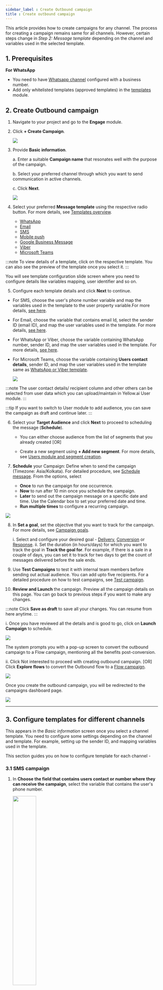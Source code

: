 ```yaml
---
sidebar_label : Create Outbound campaign
title : Create outbound campaign
---
```



This article provides how to create campaigns for any channel. The process for creating a campaign remains same for all channels. However, certain steps change in *Step 2: Message template* depending on the channel and variables used in the selected template.

## 1. Prerequisites

**For WhatsApp**

* You need to have [Whatsapp channel](https://docs.yellow.ai/docs/cookbooks/whatsapp-channel) configured with a business number.
* Add only whitelisted templates (approved templates) in the [templates](https://docs.yellow.ai/docs/platform_concepts/engagement/outbound/templates/overview) module.


## 2. Create Outbound campaign

1. Navigate to your project and go to the **Engage** module.
2. Click **+ Create Campaign**.

   ![](https://i.imgur.com/CwsX8ok.png)
  

3. Provide **Basic information**.

   a. Enter a suitable **Campaign name** that resonates well with the purpose of the campaign.

   b. Select your preferred channel through which you want to send communication in active channels.

   c. Click **Next**.

  
   ![](https://i.imgur.com/wrrBEkl.gif)

  

4. Select your preferred **Message template** using the respective radio button. For more details, see [Templates overview](/docs/platform_concepts/engagement/outbound/templates/overview).

   * [WhatsApp](/docs/platform_concepts/engagement/outbound/templates/whatsapptemplate)
   * [Email](/docs/platform_concepts/engagement/outbound/templates/email-template)
   * [SMS](/docs/platform_concepts/engagement/outbound/templates/sms-template)
   * [Mobile push](/docs/platform_concepts/engagement/outbound/templates/mobilepush)
   * [Google Business Message](/docs/platform_concepts/engagement/outbound/templates/gbm-template)
   * [Viber](/docs/platform_concepts/engagement/outbound/templates/viber-template)
   * [Microsoft Teams](/docs/platform_concepts/engagement/outbound/templates/teams-template)

:::note
To view details of a template, click on the respective template. You can also see the preview of the template once you select it.
:::




You will see template configuration slide screen where you need to configure details like variables mapping, user identifier and so on.


5. Configure each template details and click **Next** to continue. 

* For SMS, choose the user's phone number variable and map the variables used in the template to the user property variable.For more details, [see here](#21-sms-template).
* For Email, choose the variable that contains email Id, select the sender ID (email ID), and map the user variables used in the template. For more details, [see here](#22-email-template).
* For WhatsApp or Viber, choose the variable containing WhatsApp number, sender ID, and map the user variables used in the template. For more details, [see here](#23-whatsappviber-template).
* For Microsoft Teams, choose the variable containing **Users contact details**, sender ID, and map the user variables used in the template same as [WhatsApp or Viber template](#23-whatsappviber-template).

   ![](https://i.imgur.com/NXuyf1Q.gif)

  

:::note
The user contact details/ recipient column and other others can be selected from user data which you can upload/maintain in Yellow.ai User module.
:::

  

:::tip
If you want to switch to User module to add audience, you can save the campaign as draft and continue later.
:::
  

6. Select your **Target Audience** and click **Next** to proceed to scheduling the message (**Schedule**).

   * You can either choose audience from the list of segments that you already created [OR]

   * Create a new segment using **+ Add new segment**. For more details, see [Users module and segment creation](https://docs.yellow.ai/docs/platform_concepts/engagement/cdp/overview).

7.  **Schedule** your Campaign: Define when to send the campaign (Timezone: Asia/Kolkata). For detailed procedure, see [Schedule message](#3-schedule-message).  From the options, select 

    * **Once** to run the campaign for one occurrence.
    * **Now** to run after 10 min once you schedule the campaign.
    * **Later** to send out the campaign message on a specific date and time. Use the Calendar box to set your preferred date and time.
    * **Run multiple times** to configure a recurring campaign.

   ![](https://i.imgur.com/ffRXb4m.png)

8. In **Set a goal**, set the objective that you want to track for the campaign. For more details, see [Campaign goals](#6-campaign-goal).

   i. Select and configure your desired goal - [Delivery](#1-delivery-goal), [Conversion](#2-conversion-goal) or [Response](#3-response-goal).
   ii. Set the duration (in hours/days) for which you want to track the goal in **Track the goal for**. For example, if there is a sale in a couple of days, you can set it to track for two days to get the count of messages delivered before the sale ends.

9. Use **Test Campaigns** to test it with internal team members before sending out actual audience. You can add upto five recipients. For a detailed procedure on how to test campaigns, see [Test campaign](#5-test-campaigns-recommended).

10.  **Review and Launch** the campaign. Preview all the campaign details on this page. You can go back to previous steps if you want to make any changes.

:::note
Click **Save as draft** to save all your changes. You can resume from here anytime.
:::

   i. Once you have reviewed all the details and is good to go, click on **Launch Campaign** to schedule.

   ![](https://i.imgur.com/WlmnEYU.png)

   The system prompts you with a pop-up screen to convert the outbound campaign to a Flow campaign, mentioning all the benefits post-conversion.

   ii. Click Not interested to proceed with creating outbound campaign. [OR] Click **Explore flows** to convert the Outbound flow to a [Flow campaign](https://docs.yellow.ai/docs/platform_concepts/engagement/flow-campaigns-intro).

   ![](https://i.imgur.com/37cuqAw.png)

   Once you create the outbound campaign, you will be redirected to the campaigns dashboard page.

   ![](https://i.imgur.com/wxMkzQf.png)
  


***


  
## 3. Configure templates for different channels

This appears in the *Basic information* screen once you select a channel template. You need to configure some settings depending on the channel and template. For example, setting up the sender ID, and mapping variables used in the template.

This section guides you on how to configure template for each channel - 

### 3.1 SMS campaign

1. In **Choose the field that contains users contact or number where they can receive the campaign**, select the variable that contains the user's phone number.
 
   <img src="https://i.imgur.com/pndA2y7.png" width="40%"/>

2. In **Map variables**, associate each variable mentioned in the template with the user variables. You can map a variable or provide a bot link 

   <img src="https://i.imgur.com/12hci2Z.png" class="center" width="60%"/>

3. To monitor URL clicks, select **URL click tracking** for variables that contain URLs.

   <img src="https://i.imgur.com/QkqZcQr.png" class="center" width="60%"/>

### 3.2 Email campaign

1. In **Choose the field that contains users contact or number where they can receive the campaign**, select the variable that contains the user's email address.

   <img src="https://i.imgur.com/Y1h9Ui3.png" width="350" height="auto"/>

2. In **Select the email address from which you want to send the campaign**, choose the email address from which you want to send the campaign. To know how to add email accounts, see [Email channel](/docs/platform_concepts/channelConfiguration/email-outbound)

3. In **Map variables**, associate each variable mentioned in the template with the user variables. You can map a variable or provide a bot link 

 

### 3.3 WhatsApp campaign 

1. In **Choose the field that contains users contact or number where they can receive the campaign**, select the variable that contains the Viber number (mobile number) of the user.

   <img src="https://i.imgur.com/94QMG8p.png" width="350"/>

2. In **Sender ID**, choose the Viber business number from which you want to send the campaign.
   
   <img src="https://i.imgur.com/C2IrHHc.gif"/>

3. In **Map variables**, associate each variable mentioned in the template with the user variables. You can map a variable or provide a bot link.

4. To monitor URL clicks, select **URL click tracking** for variables that contain URLs.

   <img src="https://i.imgur.com/QkqZcQr.png" class="center" width="60%"/>

5. Use **Media** to configure personalized media for the campaign.
   *  **Static** media: Select to send a common media file to all the recipients. Use **Browse** to upload the media file.
   *  **Dynamic** media: Select this option to send personalized media to each user. Map the column from the database where you have included these details. For instance, you can send WhatsApp campaigns with personalized video media to your customers.<br/> <br/>To insert a property dynamic URL:<br/>a. [Create a user property](https://docs.yellow.ai/docs/platform_concepts/engagement/cdp/user_data/user_properties#custom-user-properties) with the data type set as URL.<br/><img src="https://i.imgur.com/l1CSdNF.png" width="60%"/><br/>b. [Store the image URL for each user to that user property](https://docs.yellow.ai/docs/platform_concepts/engagement/cdp/user_data/store_conv_data).<br/>c. Associate the media with this user property when scheduling the camapign.<img src="https://i.imgur.com/umvqXL4.png" width="50%"/>

### 3.4 Viber campaign 

1. In **Choose the field that contains users contact or number where they can receive the campaign**, select the variable that contains the user's WhatsApp number (mobile number).

   <img src="https://i.imgur.com/94QMG8p.png" width="350"/>

2. In **Sender ID**, choose the WhatsApp business number from which you want to send the campaign.
   
   <img src="https://i.imgur.com/C2IrHHc.gif"/>

3. In **Map variables**, associate each variable mentioned in the template with the user variables. You can map a variable or provide a bot link.

***

## 4. Schedule message

As explained in the Step 6, you can choose when to run your campaign. However, there are advanced options to customize scheduling your message and make your campaign more effective.

### 4.1 How many times you want to run the campaign

Choose whether to run the campaign only once or on a recurring basis.

  

##### Run once

* Select **Now** to run after 10 min once you schedule the campaign.

* Select **Later** to send out the campaign message on a specific date and time. Use the Calendar box to set your preferred date and time.

![](https://i.imgur.com/L8lNjcM.png)

  

##### Run multiple times

Select this to schedule a recurring campaign.

*  **Repeat**: Select the frequency of running the campaign.

*  **Daily**: Set your preferred date and time.

*  **Weekly**: Select the day of the week (Sun-Sat) when you want to run the campaign and set your preferred **Time**.

*  **Monthly**: Select the date of the month (1-31) when you want to send out the message and set your preferred **Time**.

*  **Ends**: Choose when you want to end the campaign.

  

| Option | Description |
| -------- | -------- |
| never | To run the campaign for ever |
| on | To end on a specific date and set the desired date and time. |
| after | to end after n number of occurrences and configure the respective options

  
  

![](https://i.imgur.com/6yd0sww.png)

  
  

### 4.2 Business hours

  

This lets you can honor DND timings, so that you can prevent users from receiving campaigns during specific periods, such as late nights.

  

You can set business hours for each day of a week so that your campaign message will be sent out only during the configured business hours.

  

1.  **Enable Business hours**.

![](https://i.imgur.com/mCl051T.png)

  

2. Click on **+ Add business hours setting** > **Add new business hour**.

3. Click on each day of the week and configure business hours for that particular day. Enable **Business hours same every day** to set a common timeframe for all days.

<img src="https://i.imgur.com/SLqHfLu.png" width="50%"/>

  
  
  

4.  **Message handling during DND hours**

You can configure what to do with the messages after the configured business hours using the following options.

  

![](https://i.imgur.com/POhWjum.png)

*  **Discard the message**: The message will not be sent and will be marked failed.

*  **Postpone to next day**: The campaign will be paused and will resume the next business hours.

  

![](https://i.imgur.com/63KYDaH.png)

  
:::note
You can Pause a scheduled campaign and Resume it when required using the respective options from the Outbound campaign homepage.

![](https://i.imgur.com/BlRcStg.png)


:::

## 5. Segments

  

Segment is grouping of users based on certain condition sets. Segmentation can be based on city, tags, names, or any another user property.

* You can add multiple condition sets as required.

* In the below example, a segment is created with users whose country is mentioned as "india" from the User module.

  

![](https://i.imgur.com/6UpBV4r.gif)

  

* Once the segment is created, you can see the number of users under the segment.

  

![](https://i.imgur.com/mV0dGW4.png)

![](https://i.imgur.com/HCNM7HD.png)



***

## 6. Campaign goal

The campaign goal represents a specific objective that you want to achieve through the campaign. Campaign goals can vary depending on the purpose of the campaign and the desired outcome. 

Tracking the progress of campaign goals is important to ensure the effectiveness of the campaign in meeting its objectives. This could include the template used, user segment targetted, scheduled time, or any other parameter.

Goals are categorised into three types depending on the purpose of the campaign:

#### 1. Delivery goal

The delivery goal helps you track the messages delivery status and assess the campaign reach. For example, for promoting a new outlet, your goal could be the number of messages delivered. 

Currently, there are three delivery statuses supported - sent, delivered, and read. However, not all channels support all three statuses. For example, the message read cannot be tracked for SMS.

  ![](https://i.imgur.com/KAEGKoJ.png)
   
   * In **What do you want to track**,  select the delivery status to track.
   
  

#### 2. Conversion goal 

This refers to the process of identifying a specific user action or interaction that indicates a successful completion of a predefined objective or desired outcome.

When users perform the conversion event, it signifies that they have taken the intended action or achieved the goal you have set for the campaign. This could be anything from making a purchase, signing up for a newsletter, filling out a form, or any other action that aligns with the campaign's objectives.

   ![](https://i.imgur.com/2jDXx4C.png)


In **Select event**, choose the event that you want to track.

#### 3. Response goal

This goal helps you track the reactions or clicks received for the campaign. However, CTA events are not captured from WhatsApp and button clicks are not included in the tracked events.

![](https://i.imgur.com/ozLtuBo.png)

   * **Select Any response**: Tracks all types of responses received for the campaign.
   * **Button clicks**: Tracks only button clicks received for the campaign. You can use this only for templates with CTAs.


***

## 7. Test campaigns (Recommended)

It is recommended to test your campaign with internal or test users before launching to ensure the campaign notifications are flawless. Especially, verify if images, buttons, deep links, and elements of personalisation are working or rendering as expected.

The following are the benefits of testing a campaign before launching -

* Prevent sending wrong content to the customers.
* Enables viewing the notification messages as and how the end-users receive.
* Ensures the variables are mapped to the right user properties.
* Reduces campaign failures due to mismatch in parameters or issues with images size.

#### Prerequisites for adding test user details

* Test users data should be available in the *User 360* module
* Test users should have all the data which will be mapped to the variables used in the template.

#### Test campaign


1. Once you Schedule a campaign, you will see an option to Test campaign in Step 8 of [Create campaign](#2-create-campaign), Review and launch.

   ![](https://i.imgur.com/CzxSZrO.png)





2. Click on **Test campaign**.

   ![](https://i.imgur.com/Xfxyepv.png)



3. Search for test users.

* A wizard will be opened to add test user details.

* You can search users by name, email, phone number or userID. You will see auto-suggestions in the drop-down as you type.

   ![](https://i.imgur.com/UqXJZ3h.gif)

  
  

4. Add test users

   a. Click on the relevant user to populate all values like recipient ID and other parameters if any.

   b. Check whether all the parameters are mapped correctly to the desired user columns.

   c. Ensure all the values are available for the user. If not, use a different user use whose required details are available.

   ![](https://i.imgur.com/mPC8ArU.png)


   d. To add more users (up to 5 test users) click on **+Add Users** and repeat the process.

   
   ![](https://i.imgur.com/OFDwZvH.gif)

  

5. Click on **Send test campaign** to trigger campaign to the selected users.

   ![](https://i.imgur.com/AV194YX.png)


You will see the *Sending* status. You can see the actual delivery status after a while (about 15 seconds) - Delivered or Failed.

   ![](https://i.imgur.com/Sm9nuYW.png)


* To send the test campaign to more users, click on **Send new test campaign**.

   ![](https://i.imgur.com/UsOTzmX.png)


For Failed messages, you can also see the reason for failure.

:::note
* It takes 15 seconds to update the sent status of messages.
* If there is any mismatch in the data, save the campaign using **Save as draft**. Then, navigate to templates step, correct your mappings and test again.
:::

***

## 8. Campaign errors

Here are some common errors that you may encounter when working with campaigns:

:::note
For API related error codes and descriptions, see [Notification API response codes](https://docs.yellow.ai/docs/platform_concepts/engagement/outbound/notification-engine#24-response-codes).
:::

## 9. Notifications on Campaign status & progress

You can get notified via email for critical campaign status and progress alerts. For broader awareness and efficient resolution of campaign-related concerns, you can specify preferred users to receive notifications in case of any issues with the campaign. By default, email alerts are sent automatically to the template creator for critical template statuses and to the campaign creator for campaign failures due to template disablement.


To enable email alerts:

1. On Engage, navigate to **Preferences**.
2. Toggle the **Enable campaign alerts**.

   <img src="https://i.imgur.com/rP6fvrr.png"/>

3. Check **Send alerts on campaign progress** to receive campaign progress related updates. By default, **Send alerts when campaigns are paused/failed** is enabled, you cannot uncheck it.
4. In **Sending email alerts** enter your preferred email addresses separating each with comma (,).

   <img src="https://i.imgur.com/jaGOOCM.png"/>

5. Click **Add**.



**What next**

* See how your campaign is performing using [Outbound campaign report](/docs/platform_concepts/engagement/outbound/outbound-campaigns/outbound-report).